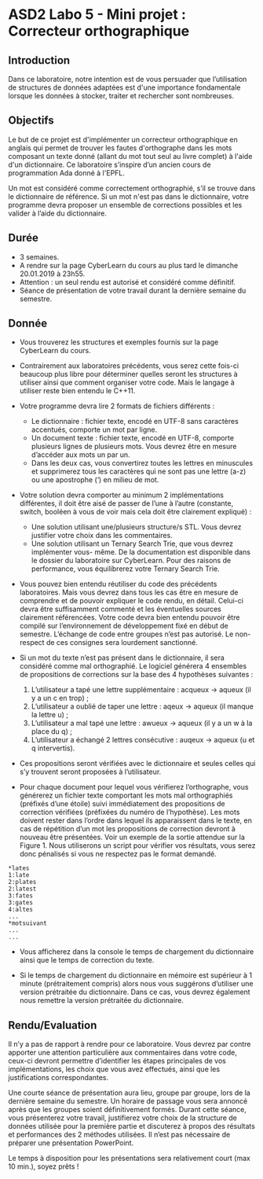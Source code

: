 # ASD2 Labo 5 - Mini projet : Correcteur orthographique

## Introduction
Dans ce laboratoire, notre intention est de vous persuader que l’utilisation de structures de données adaptées est d'une importance fondamentale lorsque les données à stocker, traiter et rechercher sont nombreuses.

## Objectifs
Le but de ce projet est d'implémenter un correcteur orthographique en anglais qui permet de trouver les fautes d'orthographe dans les mots composant un texte donné (allant du mot tout seul au livre complet) à l'aide d'un dictionnaire. Ce laboratoire s’inspire d’un ancien cours de programmation Ada donné à l'EPFL.

Un mot est considéré comme correctement orthographié, s’il se trouve dans le dictionnaire de référence. Si un mot n'est pas dans le dictionnaire, votre programme devra proposer un ensemble de corrections possibles et les valider à l’aide du dictionnaire.

## Durée
- 3 semaines.
- A rendre sur la page CyberLearn du cours au plus tard le dimanche 20.01.2019 à 23h55.
- Attention : un seul rendu est autorisé et considéré comme définitif.
- Séance de présentation de votre travail durant la dernière semaine du semestre.

## Donnée
- Vous trouverez les structures et exemples fournis sur la page CyberLearn du cours.

- Contrairement aux laboratoires précédents, vous serez cette fois-ci beaucoup plus libre pour déterminer quelles seront les structures à utiliser ainsi que comment organiser votre code. Mais le langage à utiliser reste bien entendu le C++11.
- Votre programme devra lire 2 formats de fichiers différents :
    - Le dictionnaire : fichier texte, encodé en UTF-8 sans caractères accentués, comporte un mot par ligne.
    - Un document texte : fichier texte, encodé en UTF-8, comporte plusieurs lignes de plusieurs mots. Vous devrez être en mesure d’accéder aux mots un par un.
    - Dans les deux cas, vous convertirez toutes les lettres en minuscules et supprimerez tous les caractères qui ne sont pas une lettre (a-z) ou une apostrophe (‘) en milieu de mot.

- Votre solution devra comporter au minimum 2 implémentations différentes, il doit être aisé de passer de l’une à l’autre (constante, switch, booléen à vous de voir mais cela doit être clairement expliqué) :
    - Une solution utilisant une/plusieurs structure/s STL. Vous devrez justifier votre choix dans les commentaires.
    - Une solution utilisant un Ternary Search Trie, que vous devrez implémenter vous- même. De la documentation est disponible dans le dossier du laboratoire sur CyberLearn. Pour des raisons de performance, vous équilibrerez votre Ternary Search Trie.

- Vous pouvez bien entendu réutiliser du code des précédents laboratoires. Mais vous devrez dans tous les cas être en mesure de comprendre et de pouvoir expliquer le code rendu, en détail. Celui-ci devra être suffisamment commenté et les éventuelles sources clairement référencées. Votre code devra bien entendu pouvoir être compilé sur l’environnement de développement fixé en début de semestre. L’échange de code entre groupes n’est pas autorisé. Le non-respect de ces consignes sera lourdement sanctionné.

- Si un mot du texte n’est pas présent dans le dictionnaire, il sera considéré comme mal orthographié. Le logiciel générera 4 ensembles de propositions de corrections sur la base des 4 hypothèses suivantes :
    1. L’utilisateur a tapé une lettre supplémentaire : acqueux → aqueux (il y a un c en trop) ;
    2. L’utilisateur a oublié de taper une lettre : aqeux → aqueux (il manque la lettre u) ;
    3. L’utilisateur a mal tapé une lettre : awueux → aqueux (il y a un w à la place du q) ;
    4. L’utilisateur a échangé 2 lettres consécutive : auqeux → aqueux (u et q intervertis).

- Ces propositions seront vérifiées avec le dictionnaire et seules celles qui s’y trouvent seront proposées à l’utilisateur.

- Pour chaque document pour lequel vous vérifierez l’orthographe, vous générerez un fichier texte comportant les mots mal orthographiés (préfixés d’une étoile) suivi immédiatement des propositions de correction vérifiées (préfixées du numéro de l’hypothèse). Les mots doivent rester dans l’ordre dans lequel ils apparaissent dans le texte, en cas de répétition d’un mot les propositions de correction devront à nouveau être présentées. Voir un exemple de la sortie attendue sur la Figure 1.
Nous utiliserons un script pour vérifier vos résultats, vous serez donc pénalisés si vous ne respectez pas le format demandé.

```
*lates
1:late
2:plates
2:latest
3:fates
3:gates
4:altes
...
*motsuivant
...
...
```

- Vous afficherez dans la console le temps de chargement du dictionnaire ainsi que le temps de correction du texte.

- Si le temps de chargement du dictionnaire en mémoire est supérieur à 1 minute (prétraitement compris) alors nous vous suggérons d’utiliser une version prétraitée du dictionnaire. Dans ce cas, vous devrez également nous remettre la version prétraitée du dictionnaire.


## Rendu/Evaluation
Il n’y a pas de rapport à rendre pour ce laboratoire. Vous devrez par contre apporter une attention particulière aux commentaires dans votre code, ceux-ci devront permettre d’identifier les étapes principales de vos implémentations, les choix que vous avez effectués, ainsi que les justifications correspondantes.

Une courte séance de présentation aura lieu, groupe par groupe, lors de la dernière semaine du semestre. Un horaire de passage vous sera annoncé après que les groupes soient définitivement formés. Durant cette séance, vous présenterez votre travail, justifierez votre choix de la structure de données utilisée pour la première partie et discuterez à propos des résultats et performances des 2 méthodes utilisées. Il n’est pas nécessaire de préparer une présentation PowerPoint.

Le temps à disposition pour les présentations sera relativement court (max 10 min.), soyez prêts !
